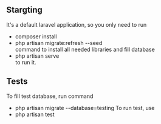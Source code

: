 ## Stargting

It's a default laravel application, so you only need to run
- composer install  
- php artisan migrate:refresh --seed  
command to install all needed libraries and fill database
- php artisan serve  
to run it.  

## Tests

To fill test database, run command
- php artisan migrate --database=testing
To run test, use
- php artisan test
